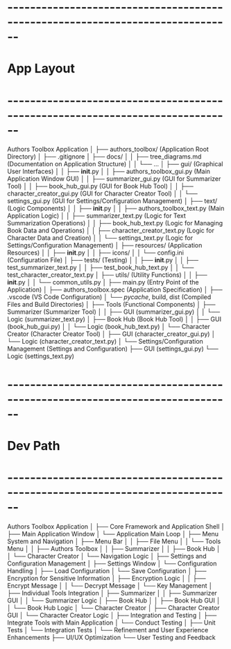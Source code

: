 # ------------------------------------------------------------------------------
# App Layout
# ------------------------------------------------------------------------------
Authors Toolbox Application
│
├── authors_toolbox/ (Application Root Directory)
│   ├── .gitignore
│   ├── docs/
│   │   ├── tree_diagrams.md (Documentation on Application Structure)
│   │   └── ...
│   ├── gui/ (Graphical User Interfaces)
│   │   ├── __init__.py
│   │   ├── authors_toolbox_gui.py (Main Application Window GUI)
│   │   ├── summarizer_gui.py (GUI for Summarizer Tool)
│   │   ├── book_hub_gui.py (GUI for Book Hub Tool)
│   │   ├── character_creator_gui.py (GUI for Character Creator Tool)
│   │   └── settings_gui.py (GUI for Settings/Configuration Management)
│   ├── text/ (Logic Components)
│   │   ├── __init__.py
│   │   ├── authors_toolbox_text.py (Main Application Logic)
│   │   ├── summarizer_text.py (Logic for Text Summarization Operations)
│   │   ├── book_hub_text.py (Logic for Managing Book Data and Operations)
│   │   ├── character_creator_text.py (Logic for Character Data and Creation)
│   │   └── settings_text.py (Logic for Settings/Configuration Management)
│   ├── resources/ (Application Resources)
│   │   ├── __init__.py
│   │   ├── icons/
│   │   └── config.ini (Configuration File)
│   ├── tests/ (Testing)
│   │   ├── __init__.py
│   │   ├── test_summarizer_text.py
│   │   ├── test_book_hub_text.py
│   │   └── test_character_creator_text.py
│   ├── utils/ (Utility Functions)
│   │   ├── __init__.py
│   │   └── common_utils.py
│   ├── main.py (Entry Point of the Application)
│   ├── authors_toolbox.spec (Application Specification)
│   ├── .vscode (VS Code Configuration)
│   └── _pycache_, build, dist (Compiled Files and Build Directories)
│
├── Tools (Functional Components)
│   ├── Summarizer (Summarizer Tool)
│   │   ├── GUI (summarizer_gui.py)
│   │   └── Logic (summarizer_text.py)
│   ├── Book Hub (Book Hub Tool)
│   │   ├── GUI (book_hub_gui.py)
│   │   └── Logic (book_hub_text.py)
│   └── Character Creator (Character Creator Tool)
│       ├── GUI (character_creator_gui.py)
│       └── Logic (character_creator_text.py)
│
└── Settings/Configuration Management (Settings and Configuration)
    ├── GUI (settings_gui.py)
    └── Logic (settings_text.py)
# ------------------------------------------------------------------------------
# Dev Path
# ------------------------------------------------------------------------------
Authors Toolbox Application
│
├── Core Framework and Application Shell
│   ├── Main Application Window
│   └── Application Main Loop
│
├── Menu System and Navigation
│   ├── Menu Bar
│   │   ├── File Menu
│   │   └── Tools Menu
│   │       ├── Authors Toolbox
│   │       ├── Summarizer
│   │       ├── Book Hub
│   │       └── Character Creator
│   └── Navigation Logic
│
├── Settings and Configuration Management
│   ├── Settings Window
│   └── Configuration Handling
│       ├── Load Configuration
│       └── Save Configuration
│
├── Encryption for Sensitive Information
│   ├── Encryption Logic
│   │   ├── Encrypt Message
│   │   └── Decrypt Message
│   └── Key Management
│
├── Individual Tools Integration
│   ├── Summarizer
│   │   ├── Summarizer GUI
│   │   └── Summarizer Logic
│   ├── Book Hub
│   │   ├── Book Hub GUI
│   │   └── Book Hub Logic
│   └── Character Creator
│       ├── Character Creator GUI
│       └── Character Creator Logic
│
├── Integration and Testing
│   ├── Integrate Tools with Main Application
│   └── Conduct Testing
│       ├── Unit Tests
│       └── Integration Tests
│
└── Refinement and User Experience Enhancements
    ├── UI/UX Optimization
    └── User Testing and Feedback